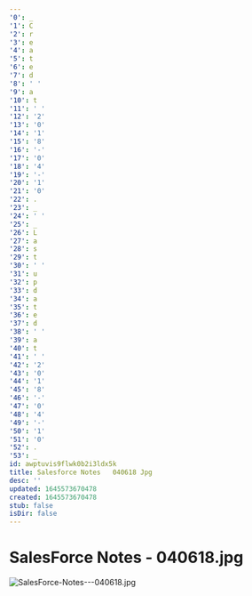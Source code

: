 ```yaml
---
'0': _
'1': C
'2': r
'3': e
'4': a
'5': t
'6': e
'7': d
'8': ' '
'9': a
'10': t
'11': ' '
'12': '2'
'13': '0'
'14': '1'
'15': '8'
'16': '-'
'17': '0'
'18': '4'
'19': '-'
'20': '1'
'21': '0'
'22': .
'23': _
'24': ' '
'25': _
'26': L
'27': a
'28': s
'29': t
'30': ' '
'31': u
'32': p
'33': d
'34': a
'35': t
'36': e
'37': d
'38': ' '
'39': a
'40': t
'41': ' '
'42': '2'
'43': '0'
'44': '1'
'45': '8'
'46': '-'
'47': '0'
'48': '4'
'49': '-'
'50': '1'
'51': '0'
'52': .
'53': _
id: awptuvis9flwk0b2i3ldx5k
title: Salesforce Notes   040618 Jpg
desc: ''
updated: 1645573670478
created: 1645573670478
stub: false
isDir: false
---
```


# SalesForce Notes - 040618.jpg


![SalesForce-Notes---040618.jpg](/assets/salesforce-notes---040618-qmzba7rqy1s6.jpg)

